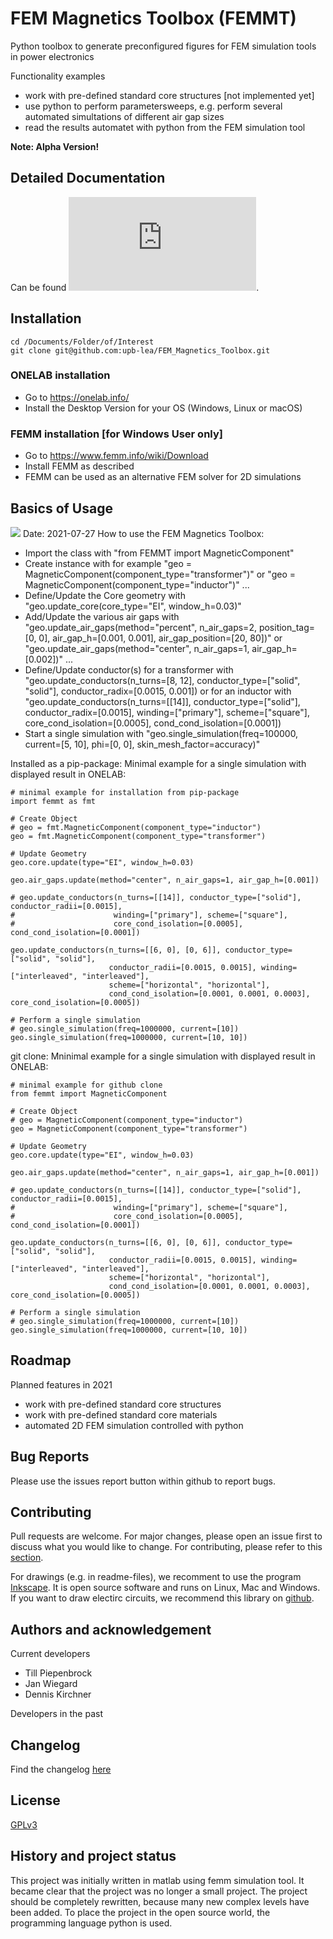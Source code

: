 # FEM Magnetics Toolbox (FEMMT)
Python toolbox to generate preconfigured figures for FEM simulation tools in power electronics

Functionality examples
 * work with pre-defined standard core structures [not implemented yet]
 * use python to perform parametersweeps, e.g. perform several automated simultations of different air gap sizes
 * read the results automatet with python from the FEM simulation tool

__Note: Alpha Version!__

## Detailed Documentation
Can be found ![here](https://upb-lea.github.io/FEM_Magnetics_Toolbox/main/intro.html).

## Installation
```
cd /Documents/Folder/of/Interest   
git clone git@github.com:upb-lea/FEM_Magnetics_Toolbox.git
```
### ONELAB installation
* Go to https://onelab.info/
* Install the Desktop Version for your OS (Windows, Linux or macOS)
### FEMM installation [for Windows User only]
* Go to https://www.femm.info/wiki/Download
* Install FEMM as described
* FEMM can be used as an alternative FEM solver for 2D simulations

## Basics of Usage
![](https://github.com/upb-lea/FEM_Magnetics_Toolbox/blob/main/documentation/Transformer_Screenshot.png?raw=true)
Date: 2021-07-27
How to use the FEM Magnetics Toolbox:
* Import the class with "from FEMMT import MagneticComponent"
* Create instance with for example "geo = MagneticComponent(component_type="transformer")"
				or "geo = MagneticComponent(component_type="inductor")"
				...
* Define/Update the Core geometry with "geo.update_core(core_type="EI", window_h=0.03)"
* Add/Update the various air gaps with "geo.update_air_gaps(method="percent", n_air_gaps=2, position_tag=[0, 0], air_gap_h=[0.001, 0.001], air_gap_position=[20, 80])"
				    or "geo.update_air_gaps(method="center", n_air_gaps=1, air_gap_h=[0.002])"
				    ...
* Define/Update conductor(s) for a transformer with "geo.update_conductors(n_turns=[8, 12], conductor_type=["solid", "solid"], conductor_radix=[0.0015, 0.001])
			    or for an inductor with "geo.update_conductors(n_turns=[[14]], conductor_type=["solid"], conductor_radix=[0.0015], winding=["primary"], scheme=["square"], core_cond_isolation=[0.0005], cond_cond_isolation=[0.0001])
* Start a single simulation with "geo.single_simulation(freq=100000, current=[5, 10], phi=[0, 0], skin_mesh_factor=accuracy)"

Installed as a pip-package: Minimal example for a single simulation with displayed result in ONELAB: 
```
# minimal example for installation from pip-package
import femmt as fmt
 
# Create Object
# geo = fmt.MagneticComponent(component_type="inductor")
geo = fmt.MagneticComponent(component_type="transformer")

# Update Geometry
geo.core.update(type="EI", window_h=0.03)

geo.air_gaps.update(method="center", n_air_gaps=1, air_gap_h=[0.001])

# geo.update_conductors(n_turns=[[14]], conductor_type=["solid"], conductor_radii=[0.0015],
#                      winding=["primary"], scheme=["square"],
#                      core_cond_isolation=[0.0005], cond_cond_isolation=[0.0001])

geo.update_conductors(n_turns=[[6, 0], [0, 6]], conductor_type=["solid", "solid"],
                      conductor_radii=[0.0015, 0.0015], winding=["interleaved", "interleaved"],
                      scheme=["horizontal", "horizontal"],
                      cond_cond_isolation=[0.0001, 0.0001, 0.0003], core_cond_isolation=[0.0005])

# Perform a single simulation
# geo.single_simulation(freq=1000000, current=[10])
geo.single_simulation(freq=1000000, current=[10, 10])
```
git clone: Mninimal example for a single simulation with displayed result in ONELAB: 
```
# minimal example for github clone
from femmt import MagneticComponent

# Create Object
# geo = MagneticComponent(component_type="inductor")
geo = MagneticComponent(component_type="transformer")

# Update Geometry
geo.core.update(type="EI", window_h=0.03)

geo.air_gaps.update(method="center", n_air_gaps=1, air_gap_h=[0.001])

# geo.update_conductors(n_turns=[[14]], conductor_type=["solid"], conductor_radii=[0.0015],
#                      winding=["primary"], scheme=["square"],
#                      core_cond_isolation=[0.0005], cond_cond_isolation=[0.0001])

geo.update_conductors(n_turns=[[6, 0], [0, 6]], conductor_type=["solid", "solid"],
                      conductor_radii=[0.0015, 0.0015], winding=["interleaved", "interleaved"],
                      scheme=["horizontal", "horizontal"],
                      cond_cond_isolation=[0.0001, 0.0001, 0.0003], core_cond_isolation=[0.0005])

# Perform a single simulation
# geo.single_simulation(freq=1000000, current=[10])
geo.single_simulation(freq=1000000, current=[10, 10])
```


## Roadmap
Planned features in 2021
* work with pre-defined standard core structures
* work with pre-defined standard core materials
* automated 2D FEM simulation controlled with python

## Bug Reports
Please use the issues report button within github to report bugs.

## Contributing
Pull requests are welcome. For major changes, please open an issue first to discuss what you would like to change.
For contributing, please refer to this [section](Contributing.md).

For drawings (e.g. in readme-files), we recomment to use the program [Inkscape](https://inkscape.org/). It is open source software and runs on Linux, Mac and Windows. If you want to draw electirc circuits, we recommend this library on [github](https://github.com/upb-lea/Inkscape_electric_Symbols).

## Authors and acknowledgement
Current developers
 * Till Piepenbrock
 * Jan Wiegard
 * Dennis Kirchner

Developers in the past


## Changelog
Find the changelog [here](CHANGELOG.md)

## License
[GPLv3](https://choosealicense.com/licenses/gpl-3.0/)

## History and project status
This project was initially written in matlab using femm simulation tool. It became clear that the project was no longer a small project. The project should be completely rewritten, because many new complex levels have been added. To place the project in the open source world, the programming language python is used.      

